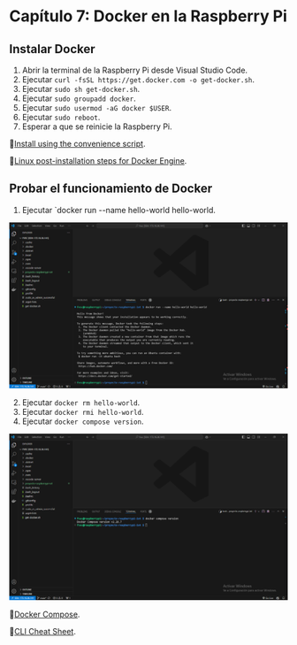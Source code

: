 # Capítulo 7: Docker en la Raspberry Pi

## Instalar Docker

1. Abrir la terminal de la Raspberry Pi desde Visual Studio Code.
2. Ejecutar `curl -fsSL https://get.docker.com -o get-docker.sh`.
3. Ejecutar `sudo sh get-docker.sh`.
4. Ejecutar `sudo groupadd docker`.
5. Ejecutar `sudo usermod -aG docker $USER`.
6. Ejecutar `sudo reboot`.
7. Esperar a que se reinicie la Raspberry Pi.

📝[Install using the convenience script](https://docs.docker.com/engine/install/debian/#install-using-the-convenience-script).

📝[Linux post-installation steps for Docker Engine](https://docs.docker.com/engine/install/linux-postinstall/).

## Probar el funcionamiento de Docker

1. Ejecutar `docker run --name hello-world hello-world.

![docker run hello-world](1.png)

2. Ejecutar `docker rm hello-world`.
3. Ejecutar `docker rmi hello-world`.
4. Ejecutar `docker compose version`.

![docker compose version](2.png)

📝[Docker Compose](https://docs.docker.com/compose/).

📝[CLI Cheat Sheet](https://docs.docker.com/get-started/docker_cheatsheet.pdf).
